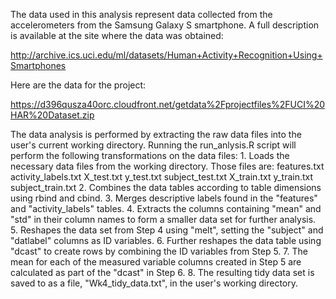 The data used in this analysis represent data collected from the accelerometers from the Samsung Galaxy S smartphone. A full description is available at the site where the data was obtained:

  http://archive.ics.uci.edu/ml/datasets/Human+Activity+Recognition+Using+Smartphones

  Here are the data for the project:

  https://d396qusza40orc.cloudfront.net/getdata%2Fprojectfiles%2FUCI%20HAR%20Dataset.zip 
  
The data analysis is performed by extracting the raw data files into the user's current working directory.  Running the run_anlysis.R script will perform the following transformations on the data files:
	1. Loads the necessary data files from the working directory.  Those files are:
		features.txt
		activity_labels.txt
		X_test.txt
		y_test.txt
		subject_test.txt
		X_train.txt
		y_train.txt
		subject_train.txt
	2. Combines the data tables according to table dimensions using rbind and cbind.
	3. Merges descriptive labels found in the "features" and "activity_labels" tables.
	4. Extracts the columns containing "mean" and "std" in their column names to form a smaller data set for further analysis.
	5. Reshapes the data set from Step 4 using "melt", setting the "subject" and "datlabel" columns as ID variables.
	6. Further reshapes the data table using "dcast" to create rows by combining the ID variables from Step 5.
	7. The mean for each of the measured variable columns created in Step 5 are calculated as part of the "dcast" in Step 6.
	8. The resulting tidy data set is saved to as a file, "Wk4_tidy_data.txt", in the user's working directory.
